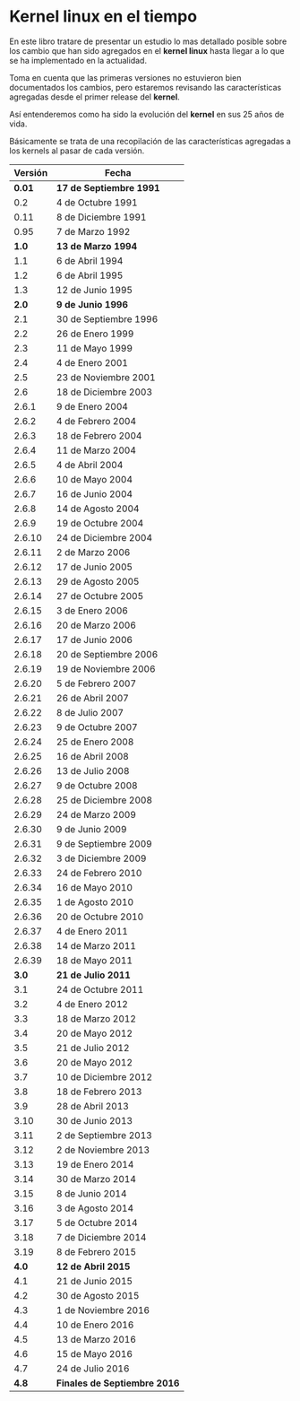 # Kernel linux en el tiempo

En este libro tratare de presentar un estudio lo mas detallado posible sobre los cambio que han sido agregados en el  **kernel linux** hasta llegar a lo que se ha implementado en la actualidad.

Toma en cuenta que las primeras versiones no estuvieron bien documentados los cambios, pero estaremos revisando las características agregadas desde el primer release del  **kernel**.

Así entenderemos como ha sido la evolución del  **kernel** en sus 25 años de vida.

Básicamente se trata de una recopilación de las características agregadas a los kernels al pasar de cada versión.

| **Versión** | **Fecha** |
| --- | --- |
| **0.01** | **17 de Septiembre 1991** |
| 0.2 | 4 de Octubre 1991 |
| 0.11 | 8 de Diciembre 1991 |
| 0.95 | 7 de Marzo 1992 |
| **1.0** | **13 de Marzo 1994** |
| 1.1 | 6 de Abril 1994 |
| 1.2 | 6 de Abril 1995 |
| 1.3 | 12 de Junio 1995 |
| **2.0** | **9 de Junio 1996** |
| 2.1 | 30 de Septiembre 1996 |
| 2.2 | 26 de Enero 1999 |
| 2.3 | 11 de Mayo 1999 |
| 2.4 | 4 de Enero 2001 |
| 2.5 | 23 de Noviembre 2001 |
| 2.6 | 18 de Diciembre 2003 |
| 2.6.1 | 9 de Enero 2004 |
| 2.6.2 | 4 de Febrero 2004 |
| 2.6.3 | 18 de Febrero 2004 |
| 2.6.4 | 11 de Marzo 2004 |
| 2.6.5 | 4 de Abril 2004 |
| 2.6.6 | 10 de Mayo 2004 |
| 2.6.7 | 16 de Junio 2004 |
| 2.6.8 | 14 de Agosto 2004 |
| 2.6.9 | 19 de Octubre 2004 |
| 2.6.10 | 24 de Diciembre 2004 |
| 2.6.11 | 2 de Marzo 2006 |
| 2.6.12 | 17 de Junio 2005 |
| 2.6.13 | 29 de Agosto 2005 |
| 2.6.14 | 27 de Octubre 2005 |
| 2.6.15 | 3 de Enero 2006 |
| 2.6.16 | 20 de Marzo 2006 |
| 2.6.17 | 17 de Junio 2006 |
| 2.6.18 | 20 de Septiembre 2006 |
| 2.6.19 | 19 de Noviembre 2006 |
| 2.6.20 | 5 de Febrero 2007 |
| 2.6.21 | 26 de Abril 2007 |
| 2.6.22 | 8 de Julio 2007 |
| 2.6.23 | 9 de Octubre 2007 |
| 2.6.24 | 25 de Enero 2008 |
| 2.6.25 | 16 de Abril 2008 |
| 2.6.26 | 13 de Julio 2008 |
| 2.6.27 | 9 de Octubre 2008 |
| 2.6.28 | 25 de Diciembre 2008 |
| 2.6.29 | 24 de Marzo 2009 |
| 2.6.30 | 9 de Junio 2009 |
| 2.6.31 | 9 de Septiembre 2009 |
| 2.6.32 | 3 de Diciembre 2009 |
| 2.6.33 | 24 de Febrero 2010 |
| 2.6.34 | 16 de Mayo 2010 |
| 2.6.35 | 1 de Agosto 2010 |
| 2.6.36 | 20 de Octubre 2010 |
| 2.6.37 | 4 de Enero 2011 |
| 2.6.38 | 14 de Marzo 2011 |
| 2.6.39 | 18 de Mayo 2011 |
| **3.0** | **21 de Julio 2011** |
| 3.1 | 24 de Octubre 2011 |
| 3.2 | 4 de Enero 2012 |
| 3.3 | 18 de Marzo 2012 |
| 3.4 | 20 de Mayo 2012 |
| 3.5 | 21 de Julio 2012 |
| 3.6 | 20 de Mayo 2012 |
| 3.7 | 10 de Diciembre 2012 |
| 3.8 | 18 de Febrero 2013 |
| 3.9 | 28 de Abril 2013 |
| 3.10 | 30 de Junio 2013 |
| 3.11 | 2 de Septiembre 2013 |
| 3.12 | 2 de Noviembre 2013 |
| 3.13 | 19 de Enero 2014 |
| 3.14 | 30 de Marzo 2014 |
| 3.15 | 8 de Junio 2014 |
| 3.16 | 3 de Agosto 2014 |
| 3.17 | 5 de Octubre 2014 |
| 3.18 | 7 de Diciembre 2014 |
| 3.19 | 8 de Febrero 2015 |
| **4.0** | **12 de Abril 2015** |
| 4.1 | 21 de Junio 2015 |
| 4.2 | 30 de Agosto 2015 |
| 4.3 | 1 de Noviembre 2016 |
| 4.4 | 10 de Enero 2016 |
| 4.5 | 13 de Marzo 2016 |
| 4.6 | 15 de Mayo 2016 |
| 4.7 | 24 de Julio 2016 |
| **4.8** | **Finales de Septiembre 2016** |

